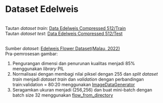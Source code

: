 # Dataset Edelweis

<br>Tautan *dataset train*: [Data Edelweis Compressed 512/Train](https://drive.google.com/drive/folders/1W-SIS1jtiblMngLa8Te138jpf4oGLWOD?usp=drive_link)
<br>Tautan *dataset test*: [Data Edelweis Compressed 512/Test](https://drive.google.com/drive/folders/1tuaD-lj31lQcFDf8eOq5MR3zEK2nb3ZD?usp=drive_link)

<br>Sumber *dataset*: [Edelweis Flower Dataset(Malau, 2022)](https://www.kaggle.com/datasets/ndomalau/edelweis-flower)
<br>Pra-pemrosesan gambar:
1. Pengurangan dimensi dan penurunan kualitas menjadi 85% menggunakan *library* PIL
2. Normalisasi dengan membagi nilai piksel dengan 255 dan *split dataset train* menjadi *dataset train* dan *validation* dengan perbandingan train:validation = 80:20 menggunakan [ImageDataGenerator](https://www.tensorflow.org/api_docs/python/tf/keras/preprocessing/image/ImageDataGenerator)
3. Seragamkan ukuran menjadi (256,256) dan buat mini-batch dengan batch size 32 menggunakan [flow_from_directory](https://www.tensorflow.org/api_docs/python/tf/keras/preprocessing/image/ImageDataGenerator#flow_from_directory)




































